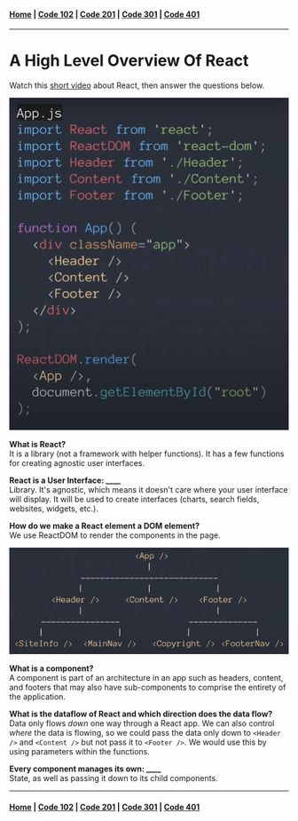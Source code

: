 #### [Home](../README.md) | [Code 102](../102main.md) | [Code 201](../201main.md) | [Code 301](../301main.md) | [Code 401](../401main.md)
***
# A High Level Overview Of React

Watch this [short video](https://www.youtube.com/watch?v=FRjlF74_EZk) about React, then answer the questions below.

![reactsnip](reactsnip.jpg)

**What is React?**\
It is a library (not a framework with helper functions). It has a few functions for creating agnostic user interfaces.

**React is a User Interface: ____**\
Library. It's agnostic, which means it doesn't care where your user interface will display. It will be used to create interfaces (charts, search fields, websites, widgets, etc.). 

**How do we make a React element a DOM element?**\
We use ReactDOM to render the components in the page.

![component tree](component-tree.JPG)

**What is a component?**\
A component is part of an architecture in an app such as headers, content, and footers that may also have sub-components to comprise the entirety of the application.

**What is the dataflow of React and which direction does the data flow?**\
Data only flows *down* one way through a React app. We can also control *where* the data is flowing, so we could pass the data only down to `<Header />` and `<Content />` but not pass it to `<Footer />`. We would use this by using parameters within the functions.

**Every component manages its own: ____**\
State, as well as passing it down to its child components.

***
#### [Home](../README.md) | [Code 102](../102main.md) | [Code 201](../201main.md) | [Code 301](../301main.md) | [Code 401](../401main.md)